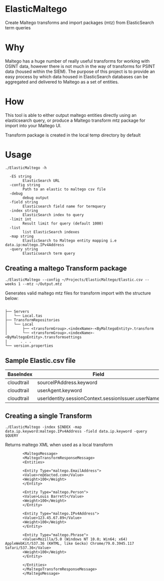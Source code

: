# ElasticMaltego
Create Maltego transforms and import packages (mtz) from  ElasticSearch term queries

# Why 

Maltego has a huge number of really useful transforms for working with OSINT data, however there is not much in the way of transforms for
PSINT data (housed within the  SIEM). The purpose of this project is to provide an easy process by which data housed in ElasticSearch databases
can be aggregated and delivered to Maltego as a set of entities.

# How

This tool is able to either output maltego entities directly using an elasticsearch query, or produce a Maltego transform mtz package for import into your 
Maltego UI. 

Transform package is created in the local temp directory by default

# Usage 

`./ElasticMaltego -h`

```
  -ES string
        ElasticSearch URL
  -config string
        Path to an elastic to maltego csv file
  -debug
        debug output
  -field string
        Elasticsearch field name for termquery
  -index string
        ElasticSearch index to query
  -limit int
        Result limit for query (default 1000)
  -list
        list ElasticSearch indexes
  -map string
        ElasticSearch to Maltego entity mapping i.e data.ip:maltego.IPv4Address
  -query string
        Elasticsearch term query
```

## Creating a maltego Transform package

`./ElasticMaltego --config ~/Projects/ElasticMaltego/Elastic.csv --weeks 1 --mtz ~/Output.mtz`

Generates valid maltego mtz files for transform import with the structure below:
```

├── Servers
│   └── Local.tas
├── TransformRepositories
│   └── Local
│       ├── <transformGroup>.<indexName>-<ByMaltegoEntity>.transform
│       └── <transformGroup>.<indexName>-<ByMaltegoEntity>.transformsettings
|      . . . 
└── version.properties

```

## Sample Elastic.csv file 
|BaseIndex|	Field	|InputType|	FieldEntityMap|
| ------------- | ------------- |---------|------|
| cloudtrail | sourceIPAddress.keyword  |maltego.IPv4Address|sourceIPAddress.keyword:maltego.IPv4Address,userAgent.keyword:maltego.Phrase,userIdentity.principalId.keyword:maltego.Person,userIdentity.arn.keyword:maltego.Person|
| cloudtrail  | userAgent.keyword  |maltego.Phrase|sourceIPAddress.keyword:maltego.IPv4Address,userAgent.keyword:maltego.Phrase,userIdentity.principalId.keyword:maltego.Person,userIdentity.arn.keyword:maltego.Person|
| cloudtrail  |  userIdentity.sessionContext.sessionIssuer.userName|maltego.Phrase|sourceIPAddress.keyword:maltego.IPv4Address,userAgent.keyword:maltego.Phrase,userIdentity.principalId.keyword:maltego.Person,userIdentity.arn.keyword:maltego.Person|

## Creating a single Transform
`./ElasticMaltego -index $INDEX -map data.ip.keyword:maltego.IPv4Address -field data.ip.keyword -query $QUERY`

Returns maltego XML when used as a local transform
```
        <MaltegoMessage>
        <MaltegoTransformResponseMessage>
        <Entities>

        <Entity Type="maltego.EmailAddress">
        <Value>re@dacted.com</Value>
        <Weight>100</Weight>
        </Entity>

        <Entity Type="maltego.Person">
        <Value>Louis Barrett</Value>
        <Weight>100</Weight>
        </Entity>

        <Entity Type="maltego.IPv4Address">
        <Value>123.45.67.89</Value>
        <Weight>100</Weight>
        </Entity>

        <Entity Type="maltego.Phrase">
        <Value>Mozilla/5.0 (Windows NT 10.0; Win64; x64) AppleWebKit/537.36 (KHTML, like Gecko) Chrome/79.0.3945.117 Safari/537.36</Value>
        <Weight>100</Weight>
        </Entity>

        </Entities>
        </MaltegoTransformResponseMessage>
        </MaltegoMessage>
```
